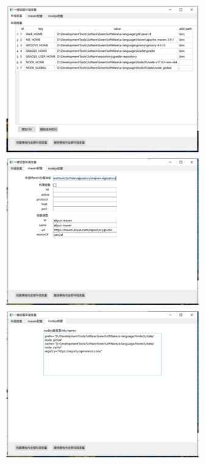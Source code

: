 ![image-20240126202435910](./assets/image-20240126202435910.png)

![image-20240126202453625](./assets/image-20240126202453625.png)

![image-20240126202459539](./assets/image-20240126202459539.png)